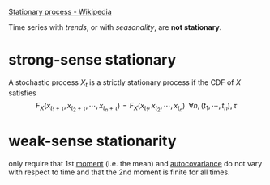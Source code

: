 [Stationary process - Wikipedia](https://en.wikipedia.org/wiki/Stationary_process)

Time series with _trends_, or with _seasonality_, are **not stationary**.



# strong-sense stationary

A stochastic process $X_t$ is a strictly stationary process if the CDF of $X$ satisfies
$$
F_X(x_{t_1 + \tau}, x_{t_2 + \tau}, \cdots, x_{t_n + \tau}) = 
F_X(x_{t_1}, x_{t_2 }, \cdots, x_{t_n}) \;\; \forall n, (t_1,\cdots, t_n), \tau
$$



# weak-sense stationarity

only require that 1st [moment](https://en.wikipedia.org/wiki/Moment_(mathematics) "Moment (mathematics)") (i.e. the mean) and [autocovariance](https://en.wikipedia.org/wiki/Autocovariance "Autocovariance") do not vary with respect to time and that the 2nd moment is finite for all times.



